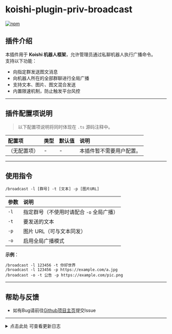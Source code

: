 # koishi-plugin-priv-broadcast

[![npm](https://img.shields.io/npm/v/koishi-plugin-priv-broadcast?style=flat-square)](https://www.npmjs.com/package/koishi-plugin-priv-broadcast)

## 插件介绍
本插件用于 **Koishi 机器人框架**，允许管理员通过私聊机器人执行广播命令。  
支持以下功能：

- 向指定群发送图文消息  
- 向机器人所在的全部群聊进行全局广播  
- 支持文本、图片、图文混合发送  
- 内置限速机制，防止触发平台风控  

---

## 插件配置项说明
> 以下配置项说明将同时体现在 `.ts` 源码注释中。

| 配置项 | 类型 | 默认值 | 说明 |
|:------|:------|:------|:------|
| （无配置项） | - | - | 本插件暂不需要用户配置。 |

---

## 使用指令

  ```
  /broadcast -l [群号] -t [文本] -p [图片URL]
  ```

| 参数 | 说明 |
|:------|:------|
| `-l` | 指定群号（不使用时请配合 `-o` 全局广播） |
| `-t` | 要发送的文本 |
| `-p` | 图片 URL（可与文本同发） |
| `-o` | 启用全局广播模式 |

**示例**：

  ```
  /broadcast -l 123456 -t 你好世界
  /broadcast -l 123456 -p https://example.com/a.jpg
  /broadcast -o -t 公告 -p https://example.com/pic.png
  ```

---

## 帮助与反馈

- 如有Bug请前往[Github项目主页](https://github.com/DoomVoss/Koishi-Plugins-CBS)提交Issue

---

<details>
<summary>点击此处 可查看更新日志</summary>

-   **1.0.0**
    -   首次上传插件

</details>  